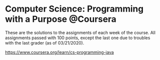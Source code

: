# Computer Science: Programming with a Purpose @Coursera

These are the solutions to the assignments of each week of the course.
All assignments passed with 100 points, except the last one due to troubles with the last grader (as of 03/21/2020).

https://www.coursera.org/learn/cs-programming-java

